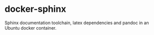 # docker-sphinx
Sphinx documentation toolchain, latex dependencies and pandoc in an Ubuntu docker container.
